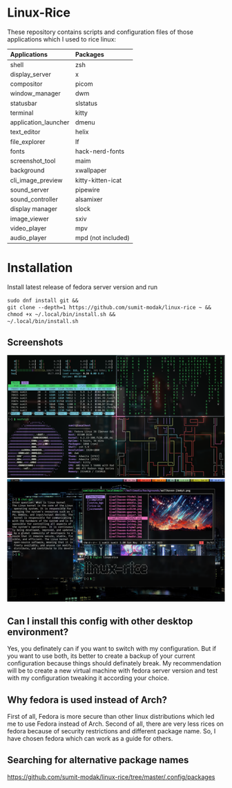 
# Linux-Rice

These repository contains scripts and configuration files of those applications which I used to rice linux:

| Applications            | Packages                |
| :---------------------- | :---------------------- |
| shell                   | zsh                     |
| display_server		      | x                       |
| compositor			        | picom                   |
| window_manager          | dwm                     |
| statusbar               | slstatus                |
| terminal                | kitty                   |
| application_launcher    | dmenu                   |
| text_editor			        | helix                   |
| file_explorer           | lf                      |
| fonts                   | hack-nerd-fonts         |
| screenshot_tool		      | maim                    |
| background              | xwallpaper              |
| cli_image_preview       | kitty-kitten-icat       |
| sound_server			      | pipewire                |
| sound_controller		    | alsamixer               |
| display manager         | slock                   |
| image_viewer			      | sxiv                    |
| video_player			      | mpv 			              |
| audio_player			      | mpd (not included)      |

# Installation

Install latest release of fedora server version and run
```
sudo dnf install git &&
git clone --depth=1 https://github.com/sumit-modak/linux-rice ~ &&
chmod +x ~/.local/bin/install.sh &&
~/.local/bin/install.sh
```

## Screenshots
![image](multimedia/rice-ss/Screenshot_2023-05-21_14:55:42.png)
![image](multimedia/rice-ss/Screenshot_2023-06-02_18:07:42.png)

## Can I install this config with other desktop environment?
Yes, you definately can if you want to switch with my configuration. But if you want to use both, its better to create a backup of your current configuration because things should definately break. My recommendation will be to create a new virtual machine with fedora server version and test with my configuration tweaking it according your choice.

## Why fedora is used instead of Arch?
First of all, Fedora is more secure than other linux distributions which led me to use Fedora instead of Arch. Second of all, there are very less rices on fedora because of security restrictions and different package name. So, I have chosen fedora which can work as a guide for others.

## Searching for alternative package names
https://github.com/sumit-modak/linux-rice/tree/master/.config/packages 
